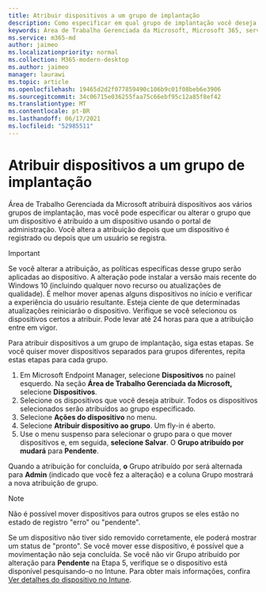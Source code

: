 ```yaml
---
title: Atribuir dispositivos a um grupo de implantação
description: Como especificar em qual grupo de implantação você deseja que os dispositivos sejam
keywords: Área de Trabalho Gerenciada da Microsoft, Microsoft 365, serviço, documentação
ms.service: m365-md
author: jaimeo
ms.localizationpriority: normal
ms.collection: M365-modern-desktop
ms.author: jaimeo
manager: laurawi
ms.topic: article
ms.openlocfilehash: 19465d2d2f077859490c106b9c01f08beb6e3906
ms.sourcegitcommit: 34c06715e036255faa75c66ebf95c12a85f8ef42
ms.translationtype: MT
ms.contentlocale: pt-BR
ms.lasthandoff: 06/17/2021
ms.locfileid: "52985511"
---
```

# <a name="assign-devices-to-a-deployment-group"></a>Atribuir dispositivos a um grupo de implantação

Área de Trabalho Gerenciada da Microsoft atribuirá dispositivos aos vários grupos de implantação, mas você pode especificar ou alterar o grupo que um dispositivo é atribuído a um dispositivo usando o portal de administração. Você altera a atribuição depois que um dispositivo é registrado ou depois que um usuário se registra.

> [!IMPORTANT]
> Se você alterar a atribuição, as políticas específicas desse grupo serão aplicadas ao dispositivo. A alteração pode instalar a versão mais recente do Windows 10 (incluindo qualquer novo recurso ou atualizações de qualidade). É melhor mover apenas alguns dispositivos no início e verificar a experiência do usuário resultante. Esteja ciente de que determinadas atualizações reiniciarão o dispositivo. Verifique se você selecionou os dispositivos certos a atribuir. Pode levar até 24 horas para que a atribuição entre em vigor.

Para atribuir dispositivos a um grupo de implantação, siga estas etapas. Se você quiser mover dispositivos separados para grupos diferentes, repita estas etapas para cada grupo.

1. Em Microsoft Endpoint Manager, selecione **Dispositivos** no painel esquerdo. Na seção **Área de Trabalho Gerenciada da Microsoft,** selecione **Dispositivos**.
2. Selecione os dispositivos que você deseja atribuir. Todos os dispositivos selecionados serão atribuídos ao grupo especificado.
3. Selecione **Ações do dispositivo** no menu.
4. Selecione **Atribuir dispositivo ao grupo**. Um fly-in é aberto.
5. Use o menu suspenso para selecionar o grupo para o que mover dispositivos e, em seguida, **selecione Salvar**. O **Grupo atribuído por mudará** para **Pendente**.

Quando a atribuição for concluída, **o** Grupo atribuído por será alternada  para **Admin** (indicado que você fez a alteração) e a coluna Grupo mostrará a nova atribuição de grupo.

> [!NOTE]
> Não é possível mover dispositivos para outros grupos se eles estão no estado de registro "erro" ou "pendente".
>
>Se um dispositivo não tiver sido removido corretamente, ele poderá mostrar um status de "pronto". Se você mover esse dispositivo, é possível que a movimentação não seja concluída. Se você não  vir Grupo atribuído por alteração para **Pendente** na Etapa 5, verifique se o dispositivo está disponível pesquisando-o no Intune. Para obter mais informações, confira [Ver detalhes do dispositivo no Intune](/mem/intune/remote-actions/device-inventory).